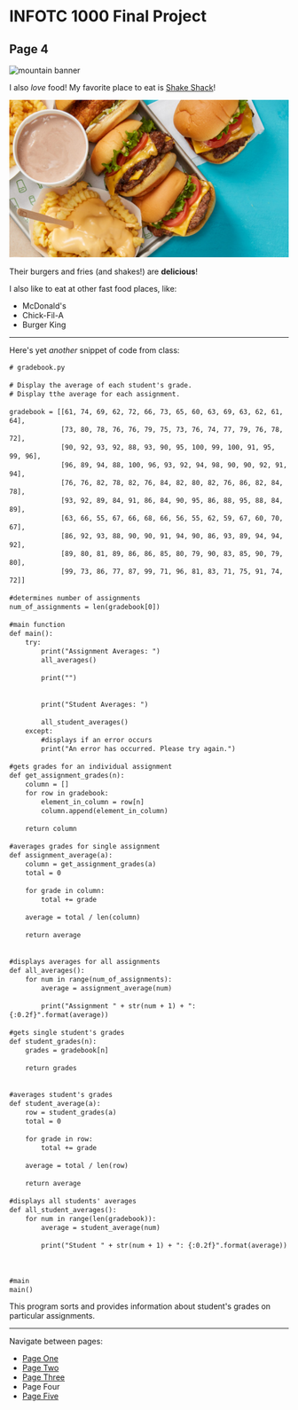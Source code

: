 # INFOTC 1000 Final Project
## Page 4
![mountain banner](https://cdn.pixabay.com/photo/2017/03/31/16/11/banner-2191712_960_720.jpg)

I also *love* food! My favorite place to eat is [Shake Shack](https://www.shakeshack.com/)!

![Shake Shack](shakeshack.jpg)

Their burgers and fries (and shakes!) are **delicious**!

I also like to eat at other fast food places, like:
- McDonald's
- Chick-Fil-A
- Burger King


---

Here's yet *another* snippet of code from class:

```
# gradebook.py

# Display the average of each student's grade.
# Display tthe average for each assignment.

gradebook = [[61, 74, 69, 62, 72, 66, 73, 65, 60, 63, 69, 63, 62, 61, 64],
             [73, 80, 78, 76, 76, 79, 75, 73, 76, 74, 77, 79, 76, 78, 72],
             [90, 92, 93, 92, 88, 93, 90, 95, 100, 99, 100, 91, 95, 99, 96],
             [96, 89, 94, 88, 100, 96, 93, 92, 94, 98, 90, 90, 92, 91, 94],
             [76, 76, 82, 78, 82, 76, 84, 82, 80, 82, 76, 86, 82, 84, 78],
             [93, 92, 89, 84, 91, 86, 84, 90, 95, 86, 88, 95, 88, 84, 89],
             [63, 66, 55, 67, 66, 68, 66, 56, 55, 62, 59, 67, 60, 70, 67],
             [86, 92, 93, 88, 90, 90, 91, 94, 90, 86, 93, 89, 94, 94, 92],
             [89, 80, 81, 89, 86, 86, 85, 80, 79, 90, 83, 85, 90, 79, 80],
             [99, 73, 86, 77, 87, 99, 71, 96, 81, 83, 71, 75, 91, 74, 72]]

#determines number of assignments
num_of_assignments = len(gradebook[0])

#main function
def main():
    try:
        print("Assignment Averages: ")
        all_averages()

        print("")


        print("Student Averages: ")
        
        all_student_averages()
    except:
        #displays if an error occurs
        print("An error has occurred. Please try again.")

#gets grades for an individual assignment
def get_assignment_grades(n):
    column = []
    for row in gradebook:
        element_in_column = row[n]
        column.append(element_in_column)

    return column

#averages grades for single assignment
def assignment_average(a):
    column = get_assignment_grades(a)
    total = 0

    for grade in column:
        total += grade

    average = total / len(column)

    return average

    
#displays averages for all assignments
def all_averages():
    for num in range(num_of_assignments):
        average = assignment_average(num)
        
        print("Assignment " + str(num + 1) + ": {:0.2f}".format(average))
        
#gets single student's grades
def student_grades(n):
    grades = gradebook[n]

    return grades
    

#averages student's grades
def student_average(a):
    row = student_grades(a)
    total = 0

    for grade in row:
        total += grade

    average = total / len(row)

    return average

#displays all students' averages
def all_student_averages():
    for num in range(len(gradebook)):
        average = student_average(num)

        print("Student " + str(num + 1) + ": {:0.2f}".format(average))



#main
main()
```
This program sorts and provides information about student's grades on particular assignments.

---

Navigate between pages:
- [Page One](page1.md)
- [Page Two](page2.md)
- [Page Three](page3.md)
- Page Four
- [Page Five](page5.md)

